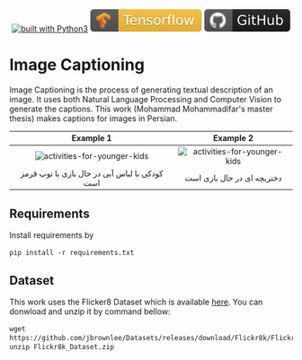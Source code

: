 <div align="center">
<a href="https://www.python.org/"><img src="https://img.shields.io/badge/built%20with-Python3-green.svg" alt="built with Python3" /></a>
<a href="https://www.tensorflow.org/"><img src="https://github.com/aleen42/badges/raw/master/src/tensorflow.svg" alt="built with Tensorflow" /></a>
<a href="https://github.com/Sharif-SLPL/image-captioning"><img src="https://github.com/aleen42/badges/raw/master/src/github.svg" alt="hosted on Github" /></a>
</div>

# Image Captioning
Image Captioning is the process of generating textual description of an image. It uses both Natural Language Processing and Computer Vision to generate the captions. This work (Mohammad Mohammadifar's master thesis) makes captions for images in Persian.

| Example 1 | Example 2 |
|:--:|:--:|
| <img src="https://user-images.githubusercontent.com/43045767/151662991-4f0d4e3d-f740-47fa-a67c-c171b7795461.jpg" alt="activities-for-younger-kids" width="300px" height="300px"> | <img src="https://user-images.githubusercontent.com/43045767/151663183-cf8f2f43-df89-41ae-9eaa-347d935e0af8.jpg" alt="activities-for-younger-kids" width="300px" height="300px"> |
| کودکی با لباس آبی در حال بازی با توپ قرمز است  | دختربچه ای در حال بازی است |


## Requirements
Install requirements by 

```
pip install -r requirements.txt
```

## Dataset
This work uses the Flicker8 Dataset which is available [here](https://github.com/jbrownlee/Datasets/releases/download/Flickr8k/Flickr8k_Dataset.zip). You can donwload and unzip it by command bellow:

```
wget https://github.com/jbrownlee/Datasets/releases/download/Flickr8k/Flickr8k_Dataset.zip
unzip Flickr8k_Dataset.zip
```
